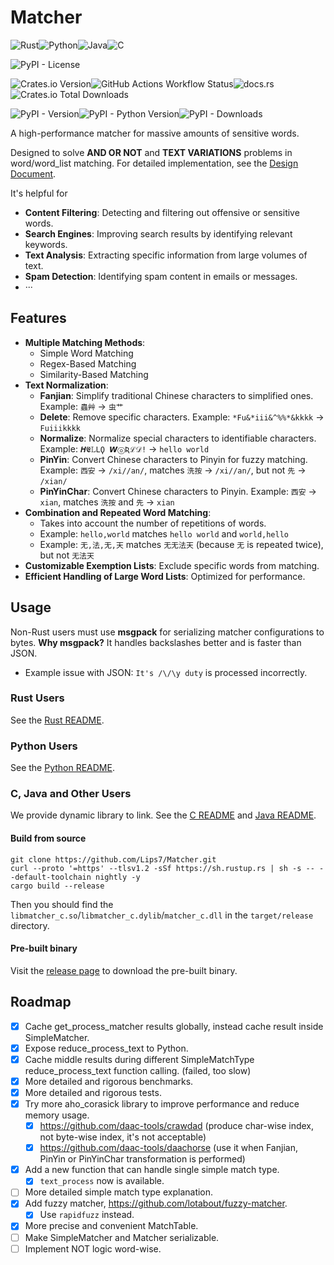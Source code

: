 # Matcher

![Rust](https://img.shields.io/badge/rust-%23000000.svg?style=for-the-badge&logo=rust&logoColor=white)![Python](https://img.shields.io/badge/python-3670A0?style=for-the-badge&logo=python&logoColor=ffdd54)![Java](https://img.shields.io/badge/java-%23ED8B00.svg?style=for-the-badge&logo=openjdk&logoColor=white)![C](https://img.shields.io/badge/c-%2300599C.svg?style=for-the-badge&logo=c&logoColor=white)

![PyPI - License](https://img.shields.io/pypi/l/matcher_py)

![Crates.io Version](https://img.shields.io/crates/v/matcher_rs)![GitHub Actions Workflow Status](https://img.shields.io/github/actions/workflow/status/lips7/Matcher/test.yml)![docs.rs](https://img.shields.io/docsrs/matcher_rs)![Crates.io Total Downloads](https://img.shields.io/crates/d/matcher_rs)

![PyPI - Version](https://img.shields.io/pypi/v/matcher_py)![PyPI - Python Version](https://img.shields.io/pypi/pyversions/matcher_py)![PyPI - Downloads](https://img.shields.io/pypi/dm/matcher_py)

A high-performance matcher for massive amounts of sensitive words.

Designed to solve **AND OR NOT** and **TEXT VARIATIONS** problems in word/word_list matching. For detailed implementation, see the [Design Document](./DESIGN.md).

It's helpful for
- **Content Filtering**: Detecting and filtering out offensive or sensitive words.
- **Search Engines**: Improving search results by identifying relevant keywords.
- **Text Analysis**: Extracting specific information from large volumes of text.
- **Spam Detection**: Identifying spam content in emails or messages.
- ···

## Features

- **Multiple Matching Methods**:
  - Simple Word Matching
  - Regex-Based Matching
  - Similarity-Based Matching
- **Text Normalization**:
  - **Fanjian**: Simplify traditional Chinese characters to simplified ones.
    Example: `蟲艸` -> `虫艹`
  - **Delete**: Remove specific characters.
    Example: `*Fu&*iii&^%%*&kkkk` -> `Fuiiikkkk`
  - **Normalize**: Normalize special characters to identifiable characters.
    Example: `𝜢𝕰𝕃𝙻Ϙ 𝙒ⓞƦℒ𝒟!` -> `hello world`
  - **PinYin**: Convert Chinese characters to Pinyin for fuzzy matching.
    Example: `西安` -> `/xi//an/`, matches `洗按` -> `/xi//an/`, but not `先` -> `/xian/`
  - **PinYinChar**: Convert Chinese characters to Pinyin.
    Example: `西安` -> `xian`, matches `洗按` and `先` -> `xian`
- **Combination and Repeated Word Matching**:
  - Takes into account the number of repetitions of words.
  - Example: `hello,world` matches `hello world` and `world,hello`
  - Example: `无,法,无,天` matches `无无法天` (because `无` is repeated twice), but not `无法天`
- **Customizable Exemption Lists**: Exclude specific words from matching.
- **Efficient Handling of Large Word Lists**: Optimized for performance.

## Usage

Non-Rust users must use **msgpack** for serializing matcher configurations to bytes. **Why msgpack?** It handles backslashes better and is faster than JSON.
  - Example issue with JSON: `It's /\/\y duty` is processed incorrectly.

### Rust Users

See the [Rust README](./matcher_rs/README.md).

### Python Users

See the [Python README](./matcher_py/README.md).

### C, Java and Other Users

We provide dynamic library to link. See the [C README](./matcher_c/README.md) and [Java README](./matcher_java/README.md).

#### Build from source

```shell
git clone https://github.com/Lips7/Matcher.git
curl --proto '=https' --tlsv1.2 -sSf https://sh.rustup.rs | sh -s -- --default-toolchain nightly -y
cargo build --release
```

Then you should find the `libmatcher_c.so`/`libmatcher_c.dylib`/`matcher_c.dll` in the `target/release` directory.

#### Pre-built binary

Visit the [release page](https://github.com/Lips7/Matcher/releases) to download the pre-built binary.

## Roadmap
- [x] Cache get_process_matcher results globally, instead cache result inside SimpleMatcher.
- [x] Expose reduce_process_text to Python.
- [x] Cache middle results during different SimpleMatchType reduce_process_text function calling. (failed, too slow)
- [x] More detailed and rigorous benchmarks.
- [x] More detailed and rigorous tests.
- [x] Try more aho_corasick library to improve performance and reduce memory usage.
  - [x] https://github.com/daac-tools/crawdad (produce char-wise index, not byte-wise index, it's not acceptable)
  - [x] https://github.com/daac-tools/daachorse (use it when Fanjian, PinYin or PinYinChar transformation is performed)
- [x] Add a new function that can handle single simple match type.
  - [x] `text_process` now is available.
- [ ] More detailed simple match type explanation.
- [x] Add fuzzy matcher, https://github.com/lotabout/fuzzy-matcher.
  - [x] Use `rapidfuzz` instead.
- [x] More precise and convenient MatchTable.
- [ ] Make SimpleMatcher and Matcher serializable.
- [ ] Implement NOT logic word-wise.
